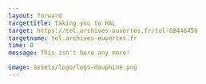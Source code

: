 ```yaml
---
layout: forward
targettitle: Taking you to HAL
target: https://tel.archives-ouvertes.fr/tel-02446450
targetname: tel.archives-ouvertes.fr
time: 0
message: This isn't here any more!

image: assets/logo/logo-dauphine.png
---
```

